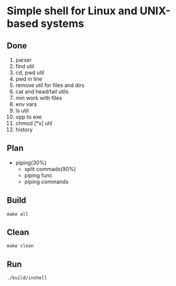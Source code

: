 # Simple shell for Linux and UNIX-based systems

## Done ##
1. parser
2. find util
3. cd, pwd util
4. pwd in line
5. remove util for files and dirs
6. cat and head/tail utils
7. min work with files
8. env vars
9. ls util
10. opp to exe
11. chmod [*x] util
12. history 

## Plan ##
* piping(30%)
	* split commads(90%)
	* piping func 
	* piping commands 

## Build ##
```shell
make all
```
## Clean ##
```shell
make clean
```

## Run ## 
```shell
./build/inshell
```
